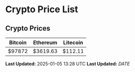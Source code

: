# Crypto Price List

## Crypto Prices
| Bitcoin | Ethereum | Litecoin |
| ------- | -------- | -------- |
| $97872 | $3619.63 | $112.11 |
**Last Updated:** 2025-01-05 13:28 UTC
**Last Updated:** $DATE$
